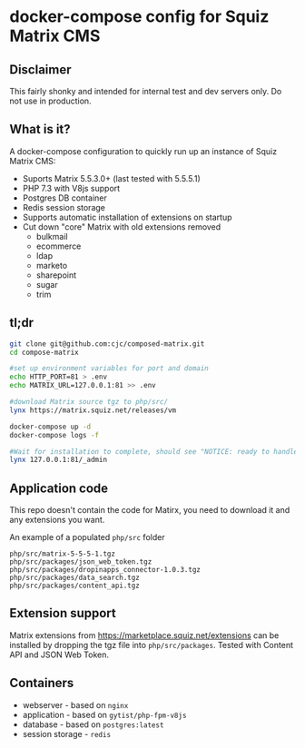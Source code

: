 # docker-compose config for Squiz Matrix CMS

## Disclaimer

This fairly shonky and intended for internal test and dev servers only. Do not use in production.

## What is it?

A docker-compose configuration to quickly run up an instance of Squiz Matrix CMS:

* Suports Matrix 5.5.3.0+ (last tested with 5.5.5.1)
* PHP 7.3 with V8js support
* Postgres DB container
* Redis session storage
* Supports automatic installation of extensions on startup
* Cut down "core" Matrix with old extensions removed
  * bulkmail
  * ecommerce
  * ldap
  * marketo
  * sharepoint
  * sugar
  * trim
 
## tl;dr
 
```bash
git clone git@github.com:cjc/composed-matrix.git
cd compose-matrix

#set up environment variables for port and domain
echo HTTP_PORT=81 > .env
echo MATRIX_URL=127.0.0.1:81 >> .env

#download Matrix source tgz to php/src/
lynx https://matrix.squiz.net/releases/vm

docker-compose up -d
docker-compose logs -f

#Wait for installation to complete, should see "NOTICE: ready to handle connections"
lynx 127.0.0.1:81/_admin
```

## Application code

This repo doesn't contain the code for Matirx, you need to download it and any extensions you want.

An example of a populated `php/src` folder

```
php/src/matrix-5-5-5-1.tgz
php/src/packages/json_web_token.tgz
php/src/packages/dropinapps_connector-1.0.3.tgz
php/src/packages/data_search.tgz
php/src/packages/content_api.tgz
```

## Extension support

Matrix extensions from https://marketplace.squiz.net/extensions can be installed by dropping the tgz file into `php/src/packages`. Tested with Content API and JSON Web Token.

## Containers

* webserver - based on `nginx`
* application - based on `gytist/php-fpm-v8js`
* database - based on `postgres:latest`
* session storage - `redis`
